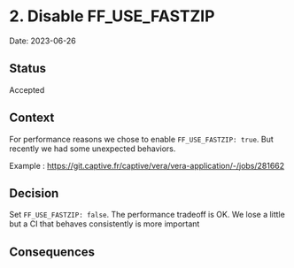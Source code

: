 # 2. Disable FF_USE_FASTZIP

Date: 2023-06-26

## Status

Accepted

## Context

For performance reasons we chose to enable `FF_USE_FASTZIP: true`. But recently we had some unexpected behaviors.

Example :
<https://git.captive.fr/captive/vera/vera-application/-/jobs/281662>

## Decision

Set `FF_USE_FASTZIP: false`. The performance tradeoff is OK. We lose a little but a CI that behaves consistently is more important

## Consequences

